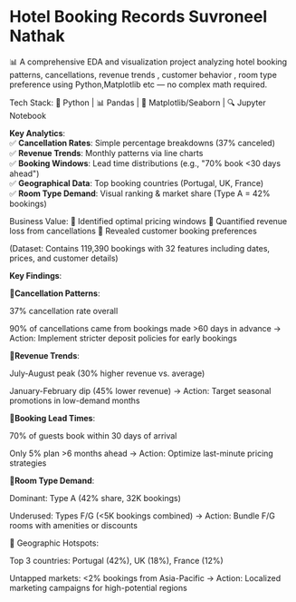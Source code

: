 # Hotel Booking Records Suvroneel Nathak
 
📊 A comprehensive EDA and visualization project analyzing hotel booking patterns, cancellations, revenue trends , customer behavior , room type preference  using Python,Matplotlib etc — no complex math required.


Tech Stack:
🐍 Python | 📊 Pandas | 🎨 Matplotlib/Seaborn | 🔍 Jupyter Notebook

**Key Analytics**:  
✅ **Cancellation Rates**: Simple percentage breakdowns (37% canceled)  
✅ **Revenue Trends**: Monthly patterns via line charts  
✅ **Booking Windows**: Lead time distributions (e.g., "70% book <30 days ahead")  
✅ **Geographical Data**: Top booking countries (Portugal, UK, France)  
✅ **Room Type Demand**: Visual ranking & market share (Type A = 42% bookings)  

Business Value:
🔹 Identified optimal pricing windows
🔹 Quantified revenue loss from cancellations
🔹 Revealed customer booking preferences

(Dataset: Contains 119,390 bookings with 32 features including dates, prices, and customer details)

**Key Findings**: 

📌**Cancellation Patterns**:

   37% cancellation rate overall

   90% of cancellations came from bookings made >60 days in advance
   → Action: Implement stricter deposit policies for early bookings

📌**Revenue Trends**:

   July-August peak (30% higher revenue vs. average)

   January-February dip (45% lower revenue)
   → Action: Target seasonal promotions in low-demand months

📌**Booking Lead Times**:

   70% of guests book within 30 days of arrival

   Only 5% plan >6 months ahead
   → Action: Optimize last-minute pricing strategies

📌**Room Type Demand**:

   Dominant: Type A (42% share, 32K bookings)

   Underused: Types F/G (<5K bookings combined)
   → Action: Bundle F/G rooms with amenities or discounts

📌 Geographic Hotspots:

   Top 3 countries: Portugal (42%), UK (18%), France (12%)

   Untapped markets: <2% bookings from Asia-Pacific
   → Action: Localized marketing campaigns for high-potential regions
